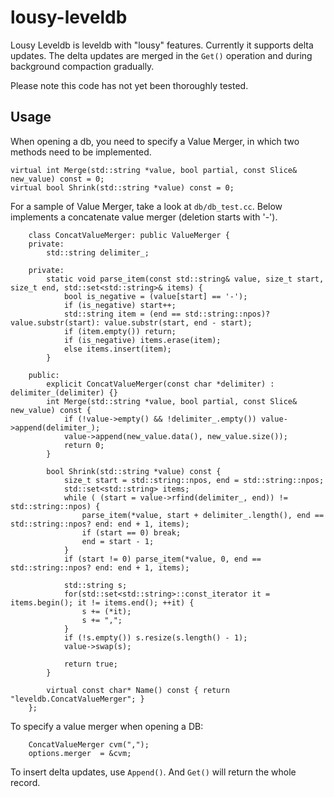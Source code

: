 lousy-leveldb
=============

Lousy Leveldb is leveldb with "lousy" features. Currently it supports delta updates. The delta updates are merged in the `Get()` operation and during background compaction gradually.

Please note this code has not yet been thoroughly tested.

Usage
-----

When opening a db, you need to specify a Value Merger, in which two methods need to be implemented.

    virtual int Merge(std::string *value, bool partial, const Slice& new_value) const = 0;
    virtual bool Shrink(std::string *value) const = 0;

For a sample of Value Merger, take a look at `db/db_test.cc`. Below implements a concatenate value merger (deletion starts with '-').

		class ConcatValueMerger: public ValueMerger {
		private:
			std::string delimiter_;

		private:
			static void parse_item(const std::string& value, size_t start, size_t end, std::set<std::string>& items) {
				bool is_negative = (value[start] == '-');
				if (is_negative) start++;
				std::string item = (end == std::string::npos)? value.substr(start): value.substr(start, end - start);
				if (item.empty()) return;
				if (is_negative) items.erase(item);
				else items.insert(item);
			}

		public:
			explicit ConcatValueMerger(const char *delimiter) : delimiter_(delimiter) {}
			int Merge(std::string *value, bool partial, const Slice& new_value) const {
				if (!value->empty() && !delimiter_.empty()) value->append(delimiter_);
				value->append(new_value.data(), new_value.size());
				return 0;
			}

			bool Shrink(std::string *value) const {
				size_t start = std::string::npos, end = std::string::npos;
				std::set<std::string> items;
				while ( (start = value->rfind(delimiter_, end)) != std::string::npos) {
					parse_item(*value, start + delimiter_.length(), end == std::string::npos? end: end + 1, items);
					if (start == 0) break;
					end = start - 1;
				}
				if (start != 0) parse_item(*value, 0, end == std::string::npos? end: end + 1, items);

				std::string s;
				for(std::set<std::string>::const_iterator it = items.begin(); it != items.end(); ++it) {
					s += (*it);
					s += ",";
				}
				if (!s.empty()) s.resize(s.length() - 1);
				value->swap(s);

				return true;
			}

			virtual const char* Name() const { return "leveldb.ConcatValueMerger"; }
		};

To specify a value merger when opening a DB:

		ConcatValueMerger cvm(",");
		options.merger  = &cvm;

To insert delta updates, use `Append()`. And `Get()` will return the whole record.


